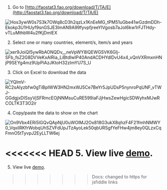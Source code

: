 1.  Go to [http://faostat3.fao.org/download/T/TA/E](http://faostat3.fao.org/download/T/TA/E)
    

![Hos3ywW0s7S3k7OWq8cD3h2qzLx1KnEeMG_tPM51uGbe41wGzdmDDh-Ekokp3U1HUyf9snGSJE3ImAN9A99fyvpfjreeYlVgosb7aJoI6kw1rFJTHdy-vTLuMthbW4u2fKjDmlEX](https://lh6.googleusercontent.com/Hos3ywW0s7S3k7OWq8cD3h2qzLx1KnEeMG_tPM51uGbe41wGzdmDDh-Ekokp3U1HUyf9snGSJE3ImAN9A99fyvpfjreeYlVgosb7aJoI6kw1rFJTHdy-vTLuMthbW4u2fKjDmlEX)

2. Select one or many countries, element/s, item/s and years

![xer9JoiQI5ywRbAONQDv__neVpWY8lQEWGSVK6Glj-SFb_fsZ2G8DVVeKxAlRia_LiBtdlwIP40AndACDHYdlDvU4x4_vQnVXRmxnHNjP9SEYg4mz9UpPiAzJKtoH32zImYU7S_U](https://lh4.googleusercontent.com/xer9JoiQI5ywRbAONQDv__neVpWY8lQEWGSVK6Glj-SFb_fsZ2G8DVVeKxAlRia_LiBtdlwIP40AndACDHYdlDvU4x4_vQnVXRmxnHNjP9SEYg4mz9UpPiAzJKtoH32zImYU7S_U)

3. Click on Excel to download the data

![YQImV-RC2sAIyzbfw0gTiBpIWW3HN2mxWJ5Ce7BeYr5JpUDsP5nynroPqUNF_vTWJ-GGdgjxDISsyVjSFRmcEOjNNMsuCuRE599iaFJjHwsZewHgicSDWyhxMJwRCOLTK3T3O2ir](https://lh3.googleusercontent.com/YQImV-RC2sAIyzbfw0gTiBpIWW3HN2mxWJ5Ce7BeYr5JpUDsP5nynroPqUNF_vTWJ-GGdgjxDISsyVjSFRmcEOjNNMsuCuRE599iaFJjHwsZewHgicSDWyhxMJwRCOLTK3T3O2ir)

4. Copy/paste the data to show on the chart

![On9Vbx4ERi5IGQvQApNjU0uWOlMJ2Ox818G3ukX8qhzF4F21fmhNMWY0_VqxilRKfrWobqUhSZVFdUpJTzAyoLek50qbURSgfYeFHw4jm8ey0QLzxCqFmnO5tTyvpJ2EyLLTW6ej](https://lh3.googleusercontent.com/On9Vbx4ERi5IGQvQApNjU0uWOlMJ2Ox818G3ukX8qhzF4F21fmhNMWY0_VqxilRKfrWobqUhSZVFdUpJTzAyoLek50qbURSgfYeFHw4jm8ey0QLzxCqFmnO5tTyvpJ2EyLLTW6ej)

<<<<<<< HEAD
5. View live [demo](https://jsfiddle.net/mushigh/ng6zyvuk/).
=======
5. View live [demo](https://jsfiddlefiddle.net/mushigh/ng6zyvuk/).
>>>>>>> Docs: changed to https for jsfiddle links

